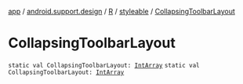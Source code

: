 [app](../../../index.md) / [android.support.design](../../index.md) / [R](../index.md) / [styleable](index.md) / [CollapsingToolbarLayout](./-collapsing-toolbar-layout.md)

# CollapsingToolbarLayout

`static val CollapsingToolbarLayout: `[`IntArray`](https://kotlinlang.org/api/latest/jvm/stdlib/kotlin/-int-array/index.html)
`static val CollapsingToolbarLayout: `[`IntArray`](https://kotlinlang.org/api/latest/jvm/stdlib/kotlin/-int-array/index.html)